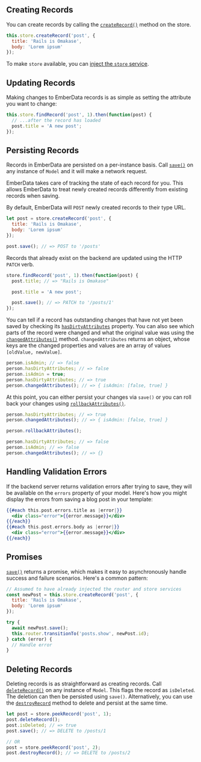 ## Creating Records

You can create records by calling the
[`createRecord()`](https://api.emberjs.com/ember-data/5.5.0/classes/Store/methods/createRecord?anchor=createRecord)
method on the store.

```javascript
this.store.createRecord('post', {
  title: 'Rails is Omakase',
  body: 'Lorem ipsum'
});
```

To make `store` available, you can [inject the `store` service](../#toc_injecting-the-store).

## Updating Records

Making changes to EmberData records is as simple as setting the attribute you
want to change:

```javascript
this.store.findRecord('post', 1).then(function(post) {
  // ...after the record has loaded
  post.title = 'A new post';
});
```

## Persisting Records

Records in EmberData are persisted on a per-instance basis.
Call [`save()`](https://api.emberjs.com/ember-data/5.5.0/classes/Model/methods/save?anchor=save)
on any instance of `Model` and it will make a network request.

EmberData takes care of tracking the state of each record for
you. This allows EmberData to treat newly created records differently
from existing records when saving.

By default, EmberData will `POST` newly created records to their type URL.

```javascript
let post = store.createRecord('post', {
  title: 'Rails is Omakase',
  body: 'Lorem ipsum'
});

post.save(); // => POST to '/posts'
```

Records that already exist on the backend are updated using the HTTP `PATCH` verb.

```javascript
store.findRecord('post', 1).then(function(post) {
  post.title; // => "Rails is Omakase"

  post.title = 'A new post';

  post.save(); // => PATCH to '/posts/1'
});
```

You can tell if a record has outstanding changes that have not yet been
saved by checking its
[`hasDirtyAttributes`](https://api.emberjs.com/ember-data/5.5.0/classes/Model/properties/hasDirtyAttributes?anchor=hasDirtyAttributes)
property. You can also see which parts of
the record were changed and what the original value was using the
[`changedAttributes()`](https://api.emberjs.com/ember-data/5.5.0/classes/Model/methods/changedAttributes?anchor=changedAttributes)
method. `changedAttributes` returns an object, whose keys are the changed
properties and values are an array of values `[oldValue, newValue]`.

```javascript
person.isAdmin; // => false
person.hasDirtyAttributes; // => false
person.isAdmin = true;
person.hasDirtyAttributes; // => true
person.changedAttributes(); // => { isAdmin: [false, true] }
```

At this point, you can either persist your changes via `save()` or you can roll back your changes using [`rollbackAttributes()`](https://api.emberjs.com/ember-data/5.5.0/classes/Model/methods/rollbackAttributes?anchor=rollbackAttributes).

```javascript
person.hasDirtyAttributes; // => true
person.changedAttributes(); // => { isAdmin: [false, true] }

person.rollbackAttributes();

person.hasDirtyAttributes; // => false
person.isAdmin; // => false
person.changedAttributes(); // => {}
```

## Handling Validation Errors

If the backend server returns validation errors after trying to save, they will
be available on the `errors` property of your model. Here's how you might display
the errors from saving a blog post in your template:

```handlebars
{{#each this.post.errors.title as |error|}}
  <div class="error">{{error.message}}</div>
{{/each}}
{{#each this.post.errors.body as |error|}}
  <div class="error">{{error.message}}</div>
{{/each}}
```

## Promises

[`save()`](https://api.emberjs.com/ember-data/5.5.0/classes/Model/methods/save?anchor=save) returns
a promise, which makes it easy to asynchronously handle success and failure
scenarios. Here's a common pattern:

```javascript
// Assumed to have already injected the router and store services
const newPost = this.store.createRecord('post', {
  title: 'Rails is Omakase',
  body: 'Lorem ipsum'
});

try {
  await newPost.save();
  this.router.transitionTo('posts.show', newPost.id);
} catch (error) {
  // Handle error
}
```

## Deleting Records

Deleting records is as straightforward as creating records. Call [`deleteRecord()`](https://api.emberjs.com/ember-data/5.5.0/classes/Model/methods/deleteRecord?anchor=deleteRecord)
on any instance of `Model`. This flags the record as `isDeleted`. The
deletion can then be persisted using `save()`. Alternatively, you can use
the [`destroyRecord`](https://api.emberjs.com/ember-data/5.5.0/classes/Model/methods/destroyRecord?anchor=destroyRecord) method to delete and persist at the same time.

```javascript
let post = store.peekRecord('post', 1);
post.deleteRecord();
post.isDeleted; // => true
post.save(); // => DELETE to /posts/1

// OR
post = store.peekRecord('post', 2);
post.destroyRecord(); // => DELETE to /posts/2
```

<!-- eof - needed for pages that end in a code block  -->
